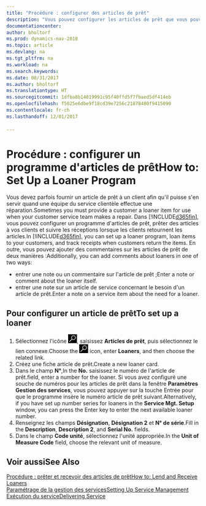 ```yaml
---
title: "Procédure : configurer des articles de prêt"
description: "Vous pouvez configurer les articles de prêt que vous pouvez prêter aux clients afin de remplacer les articles de service lors de leur maintenance."
documentationcenter: 
author: bholtorf
ms.prod: dynamics-nav-2018
ms.topic: article
ms.devlang: na
ms.tgt_pltfrm: na
ms.workload: na
ms.search.keywords: 
ms.date: 08/31/2017
ms.author: bholtorf
ms.translationtype: HT
ms.sourcegitcommit: 1dfba8b14019991c95f40ffd5f7fbaed5df414eb
ms.openlocfilehash: f5025e6dbe9f18cd39e7256c21878480f9415090
ms.contentlocale: fr-ch
ms.lasthandoff: 12/01/2017

---
```

# <a name="how-to-set-up-a-loaner-program"></a><span data-ttu-id="43d6b-103">Procédure : configurer un programme d'articles de prêt</span><span class="sxs-lookup"><span data-stu-id="43d6b-103">How to: Set Up a Loaner Program</span></span>
<span data-ttu-id="43d6b-104">Vous devez parfois fournir un article de prêt à un client afin qu'il puisse s'en servir quand une équipe du service clientèle effectue une réparation.</span><span class="sxs-lookup"><span data-stu-id="43d6b-104">Sometimes you must provide a customer a loaner item for use when your customer service team makes a repair.</span></span> <span data-ttu-id="43d6b-105">Dans [!INCLUDE[d365fin](includes/d365fin_md.md)], vous pouvez configurer un programme d'articles de prêt, prêter des articles à vos clients et suivre les réceptions lorsque les clients retournent les articles.</span><span class="sxs-lookup"><span data-stu-id="43d6b-105">In [!INCLUDE[d365fin](includes/d365fin_md.md)], you can set up a loaner program, loan items to your customers, and track receipts when customers return the items.</span></span> <span data-ttu-id="43d6b-106">En outre, vous pouvez ajouter des commentaires sur les articles de prêt de deux manières :</span><span class="sxs-lookup"><span data-stu-id="43d6b-106">Additionally, you can add comments about loaners in one of two ways:</span></span>  
  
* <span data-ttu-id="43d6b-107">entrer une note ou un commentaire sur l'article de prêt ;</span><span class="sxs-lookup"><span data-stu-id="43d6b-107">Enter a note or comment about the loaner itself.</span></span>  
* <span data-ttu-id="43d6b-108">entrer une note sur un article de service concernant le besoin d'un article de prêt.</span><span class="sxs-lookup"><span data-stu-id="43d6b-108">Enter a note on a service item about the need for a loaner.</span></span>  

## <a name="to-set-up-a-loaner"></a><span data-ttu-id="43d6b-109">Pour configurer un article de prêt</span><span class="sxs-lookup"><span data-stu-id="43d6b-109">To set up a loaner</span></span>  
1. <span data-ttu-id="43d6b-110">Sélectionnez l'icône ![Page ou état pour la recherche](media/ui-search/search_small.png "Page ou état pour la recherche"), saisissez **Articles de prêt**, puis sélectionnez le lien connexe.</span><span class="sxs-lookup"><span data-stu-id="43d6b-110">Choose the ![Search for Page or Report](media/ui-search/search_small.png "Search for Page or Report icon") icon, enter **Loaners**, and then choose the related link.</span></span>  
2. <span data-ttu-id="43d6b-111">Créez une fiche article de prêt.</span><span class="sxs-lookup"><span data-stu-id="43d6b-111">Create a new loaner card.</span></span> 
3. <span data-ttu-id="43d6b-112">Dans le champ **N°**,</span><span class="sxs-lookup"><span data-stu-id="43d6b-112">In the **No.**</span></span> <span data-ttu-id="43d6b-113">saisissez le numéro de l'article de prêt.</span><span class="sxs-lookup"><span data-stu-id="43d6b-113">field, enter a number for the loaner.</span></span> <span data-ttu-id="43d6b-114">Si vous avez configuré une souche de numéros pour les articles de prêt dans la fenêtre **Paramètres Gestion des services**, vous pouvez appuyer sur la touche Entrée pour que le programme insère le numéro article de prêt suivant.</span><span class="sxs-lookup"><span data-stu-id="43d6b-114">Alternatively, if you have set up number series for loaners in the **Service Mgt. Setup** window, you can press the Enter key to enter the next available loaner number.</span></span>  
4. <span data-ttu-id="43d6b-115">Renseignez les champs **Désignation**, **Désignation 2** et **N° de série**.</span><span class="sxs-lookup"><span data-stu-id="43d6b-115">Fill in the **Description**, **Description 2**, and **Serial No.** fields.</span></span>  
5. <span data-ttu-id="43d6b-116">Dans le champ **Code unité**, sélectionnez l'unité appropriée.</span><span class="sxs-lookup"><span data-stu-id="43d6b-116">In the **Unit of Measure Code** field, choose the relevant unit of measure.</span></span>  
  
## <a name="see-also"></a><span data-ttu-id="43d6b-117">Voir aussi</span><span class="sxs-lookup"><span data-stu-id="43d6b-117">See Also</span></span>
[<span data-ttu-id="43d6b-118">Procédure : prêter et recevoir des articles de prêt</span><span class="sxs-lookup"><span data-stu-id="43d6b-118">How to: Lend and Receive Loaners</span></span>](service-how-to-lend-receive-loaners.md)  
[<span data-ttu-id="43d6b-119">Paramétrage de la gestion des services</span><span class="sxs-lookup"><span data-stu-id="43d6b-119">Setting Up Service Management</span></span>](service-setup-service.md)  
[<span data-ttu-id="43d6b-120">Exécution du service</span><span class="sxs-lookup"><span data-stu-id="43d6b-120">Delivering Service</span></span>](service-deliver-service.md)  



